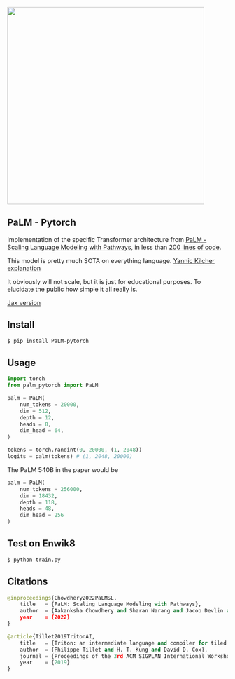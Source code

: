 <img src="./palm.gif" width="450px"></img>

## PaLM - Pytorch

Implementation of the specific Transformer architecture from <a href="https://ai.googleblog.com/2022/04/pathways-language-model-palm-scaling-to.html">PaLM - Scaling Language Modeling with Pathways</a>, in less than <a href="https://github.com/lucidrains/PaLM-pytorch/blob/main/palm_pytorch/palm_pytorch.py">200 lines of code</a>.

This model is pretty much SOTA on everything language. <a href="https://www.youtube.com/watch?v=RJwPN4qNi_Y">Yannic Kilcher explanation</a>

It obviously will not scale, but it is just for educational purposes. To elucidate the public how simple it all really is.

<a href="https://github.com/lucidrains/palm-jax">Jax version</a>

## Install
```py
$ pip install PaLM-pytorch
```

## Usage

```py
import torch
from palm_pytorch import PaLM

palm = PaLM(
    num_tokens = 20000,
    dim = 512,
    depth = 12,
    heads = 8,
    dim_head = 64,
)

tokens = torch.randint(0, 20000, (1, 2048))
logits = palm(tokens) # (1, 2048, 20000)
```

The PaLM 540B in the paper would be

```py
palm = PaLM(
    num_tokens = 256000,
    dim = 18432,
    depth = 118,
    heads = 48,
    dim_head = 256
)
```

## Test on Enwik8

```py
$ python train.py
```

## Citations

```py
@inproceedings{Chowdhery2022PaLMSL,
    title   = {PaLM: Scaling Language Modeling with Pathways},
    author  = {Aakanksha Chowdhery and Sharan Narang and Jacob Devlin and Maarten Bosma and Gaurav Mishra and Adam Roberts and Paul Barham and Hyung Won Chung and Charles Sutton and Sebastian Gehrmann and Parker Schuh and Kensen Shi and Sasha Tsvyashchenko and Joshua Maynez and Abhishek Rao and Parker Barnes and Yi Tay and Noam M. Shazeer and Vinodkumar Prabhakaran and Emily Reif and Nan Du and Benton C. Hutchinson and Reiner Pope and James Bradbury and Jacob Austin and Michael Isard and Guy Gur-Ari and Pengcheng Yin and Toju Duke and Anselm Levskaya and Sanjay Ghemawat and Sunipa Dev and Henryk Michalewski and Xavier Garc{\'i}a and Vedant Misra and Kevin Robinson and Liam Fedus and Denny Zhou and Daphne Ippolito and David Luan and Hyeontaek Lim and Barret Zoph and Alexander Spiridonov and Ryan Sepassi and David Dohan and Shivani Agrawal and Mark Omernick and Andrew M. Dai and Thanumalayan Sankaranarayana Pillai and Marie Pellat and Aitor Lewkowycz and Erica Oliveira Moreira and Rewon Child and Oleksandr Polozov and Katherine Lee and Zongwei Zhou and Xuezhi Wang and Brennan Saeta and Mark Diaz and Orhan Firat and Michele Catasta and Jason Wei and Kathleen S. Meier-Hellstern and Douglas Eck and Jeff Dean and Slav Petrov and Noah Fiedel},
    year    = {2022}
}
```

```py
@article{Tillet2019TritonAI,
    title   = {Triton: an intermediate language and compiler for tiled neural network computations},
    author  = {Philippe Tillet and H. T. Kung and David D. Cox},
    journal = {Proceedings of the 3rd ACM SIGPLAN International Workshop on Machine Learning and Programming Languages},
    year    = {2019}
}
```
